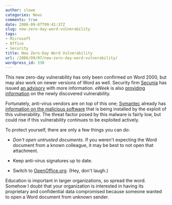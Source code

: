 ```yaml
---
author: slowe
categories: News
comments: true
date: 2006-09-07T09:41:37Z
slug: new-zero-day-word-vulnerability
tags:
- Microsoft
- Office
- Security
title: New Zero-Day Word Vulnerability
url: /2006/09/07/new-zero-day-word-vulnerability/
wordpress_id: 330
---
```


This new zero-day vulnerability has only been confirmed on Word 2000, but may also work on newer versions of Word as well. Security firm [Secunia](http://secunia.com/) has issued [an advisory](http://secunia.com/advisories/21735/) with more information. _eWeek_ is also [providing information](http://www.eweek.com/article2/0,1759,2012375,00.asp) on the newly discovered vulnerability.

Fortunately, anti-virus vendors are on top of this one; [Symantec](http://www.symantec.com/) already has [information on the malicious software](http://www.symantec.com/enterprise/security_response/writeup.jsp?docid=2006-090219-2855-99&tabid=1) that is being installed by the exploit of this vulnerability. The threat factor posed by this malware is fairly low, but could rise if this vulnerability continues to be exploited actively.

To protect yourself, there are only a few things you can do:

* _Don't open untrusted documents._ If you weren't expecting the Word document from a known colleague, it may be best to not open that attachment.

* Keep anti-virus signatures up to date.

* Switch to [OpenOffice.org](http://www.openoffice.org/). (Hey, don't laugh.)

Education is important in larger organizations, so spread the word. Somehow I doubt that your organization is interested in having its proprietary and confidential data compromised because someone wanted to open a Word document from unknown sender.
